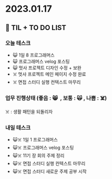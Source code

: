 # 2023.01.17

## 📓 TIL + TO DO LIST

### 오늘 테스크

- 😺 1일 8 프로그래머스
- 😺 프로그래머스 velog 포스팅
- 😺 멋사 프로젝트 디자인 수정 + 보완
- ☠️ 멋사 프로젝트 메인 페이지 수정 완료
- ☠️ 면접 스터디 실행 컨텍스트 마무리

### 업무 진행상태 (좋음 : 😸  , 보통 : 🙀 , 나쁨 : ☠️)

☠️ : 생활 패턴을 되돌리자

### 내일 테스크

- 😺☠️ 1일 1 프로그래머스
- 😺☠️ 프로그래머스 velog 포스팅
- 😺☠️ 11기 장 회의 주제 정리
- 😺☠️ 면접 스터디 실행 컨텍스트 마무리
- 😺☠️ 면접 스터디 새로운 주제 공부 시작
